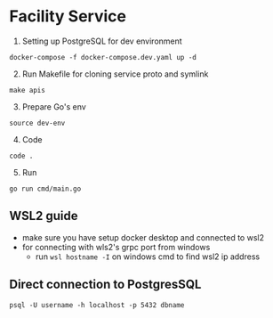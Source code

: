 # Facility Service

1. Setting up PostgreSQL for dev environment
```
docker-compose -f docker-compose.dev.yaml up -d
```
2. Run Makefile for cloning service proto and symlink
```
make apis
```
3. Prepare Go's env
```
source dev-env
```
4. Code
```
code .
```
5. Run
```
go run cmd/main.go
```

## WSL2 guide
- make sure you have setup docker desktop and connected to wsl2
- for connecting with wls2's grpc port  from windows
    - run `wsl hostname -I` on windows cmd to find wsl2 ip address


## Direct connection to PostgresSQL

```
psql -U username -h localhost -p 5432 dbname
```